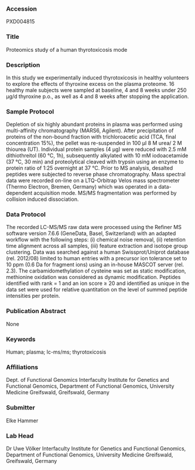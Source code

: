 ### Accession
PXD004815

### Title
Proteomics study of a human thyrotoxicosis mode

### Description
In this study we experimentally induced thyrotoxicosis in healthy volunteers to explore the effects of thyroxine excess on the plasma proteome. 16 healthy male subjects were sampled at baseline, 4 and 8 weeks under 250 µg/d thyroxine p.o., as well as 4 and 8 weeks after stopping the application.

### Sample Protocol
Depletion of six highly abundant proteins in plasma was performed using multi-affinity chromatography (MARS6, Agilent). After precipitation of proteins of the non-bound fraction with trichloroacetic acid (TCA, final concentration 15%), the pellet was re-suspended in 100 µl 8 M urea/ 2 M thiourea (UT). Individual protein samples (4 µg) were reduced with 2.5 mM dithiothreitol (60 °C, 1h), subsequently alkylated with 10 mM iodoacetamide (37 °C, 30 min) and proteolytical cleaved with trypsin using an enzyme to protein ratio of 1:25 overnight at 37 °C. Prior to MS analysis, desalted peptides were subjected to reverse phase chromatography. Mass spectral data were recorded on-line on a LTQ-Orbitrap Velos mass spectrometer (Thermo Electron, Bremen, Germany) which was operated in a data-dependent acquisition mode. MS/MS fragmentation was performed by collision induced dissociation.

### Data Protocol
The recorded LC-MS/MS raw data were processed using the Refiner MS software version 7.6.6 (GeneData, Basel, Switzerland) with an adapted workflow with the following steps: (i) chemical noise removal, (ii) retention time alignment across all samples, (iii) feature extraction and isotope group clustering. Data was searched against a human Swissprot/Uniprot database (rel. 2012/08) limited to human entries with a precursor ion tolerance set to 10 ppm (0.6 Da for fragment ions) using an in-house MASCOT server (rel. 2.3). The carbamidomethylation of cysteine was set as static modification, methionine oxidation was considered as dynamic modification. Peptides identified with rank = 1 and an ion score ≥ 20 and identified as unique in the data set were used for relative quantitation on the level of summed peptide intensities per protein.

### Publication Abstract
None

### Keywords
Human; plasma; lc-ms/ms; thyrotoxicosis

### Affiliations
Dept. of Functional Genomics
Interfaculty Institute for Genetics and Functional Genomics, Department of Functional Genomics, University Medicine Greifswald, Greifswald, Germany

### Submitter
Elke Hammer

### Lab Head
Dr Uwe Völker
Interfaculty Institute for Genetics and Functional Genomics, Department of Functional Genomics, University Medicine Greifswald, Greifswald, Germany


